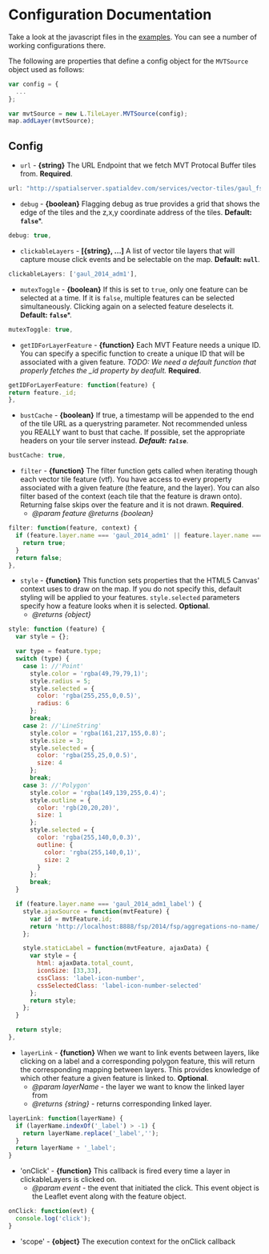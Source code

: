 # Configuration Documentation

Take a look at the javascript files in the [examples](../examples). You can see a number of working configurations there.

The following are properties that define a config object for the `MVTSource` object used as follows:

```js
var config = {
  ...
};

var mvtSource = new L.TileLayer.MVTSource(config);
map.addLayer(mvtSource);
```

## Config

* `url` - **{string}** The URL Endpoint that we fetch MVT Protocal Buffer tiles from. **Required**.

```js
url: "http://spatialserver.spatialdev.com/services/vector-tiles/gaul_fsp_india/{z}/{x}/{y}.pbf",
```

* `debug` - **{boolean}** Flagging debug as true provides a grid that shows the edge of the tiles and the z,x,y coordinate address of the tiles. **Default: `false`***.

```js
debug: true,
```

* `clickableLayers` - **[{string}, ...]** A list of vector tile layers that will capture mouse click events and be selectable on the map. **Default: `null`**.

```js
clickableLayers: ['gaul_2014_adm1'],
```

* `mutexToggle` - **{boolean}** If this is set to `true`, only one feature can be selected at a time. If it is `false`, multiple features can be selected simultaneously. Clicking again on a selected feature deselects it. **Default: `false`***.

```js
mutexToggle: true,
```

* `getIDForLayerFeature` - **{function}** Each MVT Feature needs a unique ID. You can specify a specific function to create a unique ID that will be associated with a given feature. *TODO: We need a default function that properly fetches the _id property by deafult.* **Required**.

```js
getIDForLayerFeature: function(feature) {
return feature._id;
},
```

* `bustCache` - **{boolean}** If true, a timestamp will be appended to the end of the tile URL as a querystring parameter.  Not recommended unless you REALLY want to bust that cache.  If possible, set the appropriate headers on your tile server instead. ***Default: `false`***.

```js
bustCache: true,
```

* `filter` - **{function}** The filter function gets called when iterating though each vector tile feature (vtf). You have access to every property associated with a given feature (the feature, and the layer). You can also filter based of the context (each tile that the feature is drawn onto). Returning false skips over the feature and it is not drawn. **Required**.   
  * *@param feature* *@returns {boolean}*

```js
filter: function(feature, context) {
  if (feature.layer.name === 'gaul_2014_adm1' || feature.layer.name === 'gaul_2014_adm1_label') {
    return true;
  }
  return false;
},
```

* `style` - **{function}** This function sets properties that the HTML5 Canvas' context uses to draw on the map. If you do not specify this, default styling will be applied to your features. `style.selected` parameters specify how a feature looks when it is selected. **Optional**.
  * *@returns {object}* 

```js
style: function (feature) {
  var style = {};

  var type = feature.type;
  switch (type) {
    case 1: //'Point'
      style.color = 'rgba(49,79,79,1)';
      style.radius = 5;
      style.selected = {
        color: 'rgba(255,255,0,0.5)',
        radius: 6
      };
      break;
    case 2: //'LineString'
      style.color = 'rgba(161,217,155,0.8)';
      style.size = 3;
      style.selected = {
        color: 'rgba(255,25,0,0.5)',
        size: 4
      };
      break;
    case 3: //'Polygon'
      style.color = 'rgba(149,139,255,0.4)';
      style.outline = {
        color: 'rgb(20,20,20)',
        size: 1
      };
      style.selected = {
        color: 'rgba(255,140,0,0.3)',
        outline: {
          color: 'rgba(255,140,0,1)',
          size: 2
        }
      };
      break;
  }

  if (feature.layer.name === 'gaul_2014_adm1_label') {
    style.ajaxSource = function(mvtFeature) {
      var id = mvtFeature.id;
      return 'http://localhost:8888/fsp/2014/fsp/aggregations-no-name/' + id + '.json';
    };

    style.staticLabel = function(mvtFeature, ajaxData) {
      var style = {
        html: ajaxData.total_count,
        iconSize: [33,33],
        cssClass: 'label-icon-number',
        cssSelectedClass: 'label-icon-number-selected'
      };
      return style;
    };
  }

  return style;
},
```

* `layerLink` - **{function}**  When we want to link events between layers, like clicking on a label and a
                                corresponding polygon feature, this will return the corresponding mapping
                                between layers. This provides knowledge of which other feature a given feature
                                is linked to. **Optional**.
  * *@param layerName* - the layer we want to know the linked layer from
  * *@returns {string}* - returns corresponding linked layer.

```js
layerLink: function(layerName) {
  if (layerName.indexOf('_label') > -1) {
    return layerName.replace('_label','');
  }
  return layerName + '_label';
}
```

* 'onClick' - **{function}** This callback is fired every time a layer in clickableLayers is clicked on.
  * *@param event* - the event that initiated the click. This event object is the Leaflet event along with the feature object.

```js
onClick: function(evt) {
  console.log('click');
}
```

* 'scope' - **{object}** The execution context for the onClick callback
